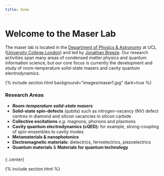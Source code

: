 ```yaml
---
title: Home
---
```


# <i class="fas fa-atom"></i>Welcome to the Maser Lab

The maser lab is located in the [Department of Physics & Astronomy](https://www.ucl.ac.uk/physics-astronomy/) at UCL ([University College London](https://www.ucl.ac.uk)) and led by [Jonathan Breeze](https://www.ucl.ac.uk/physics-astronomy/people/iris-profile-jonathan-breeze).  Our research activities span many areas of condensed matter physics and quantum information science, but our core focus is currently the development and study of room-temperature solid-state masers and cavity quantum electrodynamics.

{% include section.html background="images/maser1.jpg" dark=true %}

### Research Areas

* ___Room-temperature solid-state masers___  
* __Solid-state spin-defects__ (qubits) such as nitrogen-vacancy (NV) defect centres in diamond and silicon vacancies in silicon carbide  
* __Collective excitations__ *e.g.* magnons, phonons and plasmons  
* __Cavity quantum electrodynamics (cQED):__ for example, strong-coupling of spin-ensembles to cavity modes  
* __Metamaterials & nanophotonics__
* __Electromagnetic materials:__ dielectrics, ferroelectrics, piezoelectrics  
* __Quantum materials__ & __Materials for quantum technology__    

### <i></i>  

{:.center}


{% include section.html %}
<!---
{%
  include feature.html
  image="images/cqed1.jpg"
  text=""
%} --->
